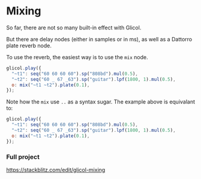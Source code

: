 # Mixing

So far, there are not so many built-in effect with Glicol.

But there are delay nodes (either in samples or in ms), as well as a Dattorro plate reverb node.

To use the reverb, the easiest way is to use the `mix` node.

```js
glicol.play({
  "~t1": seq("60 60 60 60").sp("808bd").mul(0.5),
  "~t2": seq("60 _ 67 _63").sp("guitar").lpf(1800, 1).mul(0.5),
  o: mix("~t1 ~t2").plate(0.1),
});
```

Note how the `mix` use `..` as a syntax sugar. The example above is equivalant to:

```js
glicol.play({
  "~t1": seq("60 60 60 60").sp("808bd").mul(0.5),
  "~t2": seq("60 _ 67 _63").sp("guitar").lpf(1800, 1).mul(0.5),
  o: mix("~t1 ~t2").plate(0.1),
});
```

### Full project

https://stackblitz.com/edit/glicol-mixing
